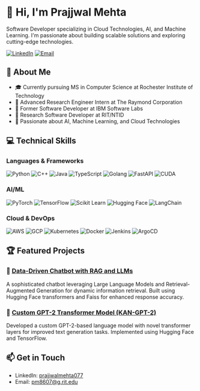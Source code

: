 # 👋 Hi, I'm Prajjwal Mehta

Software Developer specializing in Cloud Technologies, AI, and Machine Learning. I'm passionate about building scalable solutions and exploring cutting-edge technologies.

[![LinkedIn](https://img.shields.io/badge/LinkedIn-0077B5?style=for-the-badge&logo=linkedin&logoColor=white)](https://linkedin.com/in/prajjwalmehta077)
[![Email](https://img.shields.io/badge/Email-D14836?style=for-the-badge&logo=gmail&logoColor=white)](mailto:pm8607@g.rit.edu)

## 🚀 About Me
- 🎓 Currently pursuing MS in Computer Science at Rochester Institute of Technology
- 💼 Advanced Research Engineer Intern at The Raymond Corporation
- 🌟 Former Software Developer at IBM Software Labs
- 🔬 Research Software Developer at RIT/NTID
- 🎯 Passionate about AI, Machine Learning, and Cloud Technologies

## 💻 Technical Skills

### Languages & Frameworks
![Python](https://img.shields.io/badge/Python-3776AB?style=flat-square&logo=python&logoColor=white)
![C++](https://img.shields.io/badge/C++-00599C?style=flat-square&logo=c%2B%2B&logoColor=white)
![Java](https://img.shields.io/badge/Java-ED8B00?style=flat-square&logo=openjdk&logoColor=white)
![TypeScript](https://img.shields.io/badge/TypeScript-007ACC?style=flat-square&logo=typescript&logoColor=white)
![Golang](https://img.shields.io/badge/Go-00ADD8?style=flat-square&logo=go&logoColor=white)
![FastAPI](https://img.shields.io/badge/FastAPI-009688?style=flat-square&logo=fastapi&logoColor=white)
![CUDA](https://img.shields.io/badge/CUDA-76B900?style=flat-square&logo=nvidia&logoColor=white)

### AI/ML
![PyTorch](https://img.shields.io/badge/PyTorch-EE4C2C?style=flat-square&logo=pytorch&logoColor=white)
![TensorFlow](https://img.shields.io/badge/TensorFlow-FF6F00?style=flat-square&logo=tensorflow&logoColor=white)
![Scikit Learn](https://img.shields.io/badge/Scikit_Learn-F7931E?style=flat-square&logo=scikit-learn&logoColor=white)
![Hugging Face](https://img.shields.io/badge/🤗_Transformers-FFD21E?style=flat-square)
![LangChain](https://img.shields.io/badge/LangChain-3178C6?style=flat-square)

### Cloud & DevOps
![AWS](https://img.shields.io/badge/AWS-232F3E?style=flat-square&logo=amazon-aws&logoColor=white)
![GCP](https://img.shields.io/badge/GCP-4285F4?style=flat-square&logo=google-cloud&logoColor=white)
![Kubernetes](https://img.shields.io/badge/Kubernetes-326CE5?style=flat-square&logo=kubernetes&logoColor=white)
![Docker](https://img.shields.io/badge/Docker-2496ED?style=flat-square&logo=docker&logoColor=white)
![Jenkins](https://img.shields.io/badge/Jenkins-D24939?style=flat-square&logo=jenkins&logoColor=white)
![ArgoCD](https://img.shields.io/badge/ArgoCD-EF7B4D?style=flat-square&logo=argo&logoColor=white)

## 🏆 Featured Projects

### 🤖 [Data-Driven Chatbot with RAG and LLMs](https://github.com/prajjwalmehta123/RAGS-Chatbot)
A sophisticated chatbot leveraging Large Language Models and Retrieval-Augmented Generation for dynamic information retrieval. Built using Hugging Face transformers and Faiss for enhanced response accuracy.

### 📝 [Custom GPT-2 Transformer Model (KAN-GPT-2)](https://github.com/prajjwalmehta123/KAN-GPT-2)
Developed a custom GPT-2-based language model with novel transformer layers for improved text generation tasks. Implemented using Hugging Face and TensorFlow.

## 📫 Get in Touch
- LinkedIn: [prajjwalmehta077](https://linkedin.com/in/prajjwalmehta077)
- Email: pm8607@g.rit.edu

